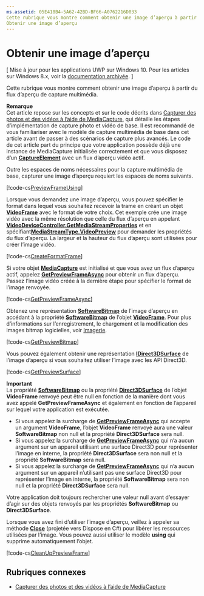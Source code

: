 ```yaml
---
ms.assetid: 05E418B4-5A62-42BD-BF66-A0762216D033
Cette rubrique vous montre comment obtenir une image d’aperçu à partir du flux d’aperçu de capture multimédia.
Obtenir une image d’aperçu
---
```


# Obtenir une image d’aperçu

\[ Mise à jour pour les applications UWP sur Windows 10. Pour les articles sur Windows 8.x, voir la [documentation archivée](http://go.microsoft.com/fwlink/p/?linkid=619132). \]

Cette rubrique vous montre comment obtenir une image d’aperçu à partir du flux d’aperçu de capture multimédia.

**Remarque**  
Cet article repose sur les concepts et sur le code décrits dans [Capturer des photos et des vidéos à l’aide de MediaCapture](capture-photos-and-video-with-mediacapture.md), qui détaille les étapes d’implémentation de capture photo et vidéo de base. Il est recommandé de vous familiariser avec le modèle de capture multimédia de base dans cet article avant de passer à des scénarios de capture plus avancés. Le code de cet article part du principe que votre application possède déjà une instance de MediaCapture initialisée correctement et que vous disposez d’un [**CaptureElement**](https://msdn.microsoft.com/library/windows/apps/br209278) avec un flux d’aperçu vidéo actif.

Outre les espaces de noms nécessaires pour la capture multimédia de base, capturer une image d’aperçu requiert les espaces de noms suivants.

[!code-cs[PreviewFrameUsing](./code/BasicMediaCaptureWin10/cs/MainPage.xaml.cs#SnippetPreviewFrameUsing)]

Lorsque vous demandez une image d’aperçu, vous pouvez spécifier le format dans lequel vous souhaitez recevoir la trame en créant un objet [**VideoFrame**](https://msdn.microsoft.com/library/windows/apps/dn930917) avec le format de votre choix. Cet exemple crée une image vidéo avec la même résolution que celle du flux d’aperçu en appelant [**VideoDeviceController.GetMediaStreamProperties**](https://msdn.microsoft.com/library/windows/apps/br211995) et en spécifiant[**MediaStreamType.VideoPreview**](https://msdn.microsoft.com/library/windows/apps/br226640) pour demander les propriétés du flux d’aperçu. La largeur et la hauteur du flux d’aperçu sont utilisées pour créer l’image vidéo.

[!code-cs[CreateFormatFrame](./code/BasicMediaCaptureWin10/cs/MainPage.xaml.cs#SnippetCreateFormatFrame)]

Si votre objet [**MediaCapture**](https://msdn.microsoft.com/library/windows/apps/br241124) est initialisé et que vous avez un flux d’aperçu actif, appelez [**GetPreviewFrameAsync**](https://msdn.microsoft.com/library/windows/apps/dn926711) pour obtenir un flux d’aperçu. Passez l’image vidéo créée à la dernière étape pour spécifier le format de l’image renvoyée.

[!code-cs[GetPreviewFrameAsync](./code/BasicMediaCaptureWin10/cs/MainPage.xaml.cs#SnippetGetPreviewFrameAsync)]

Obtenez une représentation [**SoftwareBitmap**](https://msdn.microsoft.com/library/windows/apps/dn887358) de l’image d’aperçu en accédant à la propriété [**SoftwareBitmap**](https://msdn.microsoft.com/library/windows/apps/dn930926) de l’objet [**VideoFrame**](https://msdn.microsoft.com/library/windows/apps/dn930917). Pour plus d’informations sur l’enregistrement, le chargement et la modification des images bitmap logicielles, voir [Imagerie](imaging.md).

[!code-cs[GetPreviewBitmap](./code/BasicMediaCaptureWin10/cs/MainPage.xaml.cs#SnippetGetPreviewBitmap)]

Vous pouvez également obtenir une représentation [**IDirect3DSurface**](https://msdn.microsoft.com/library/windows/apps/dn965505) de l’image d’aperçu si vous souhaitez utiliser l’image avec les API Direct3D.

[!code-cs[GetPreviewSurface](./code/BasicMediaCaptureWin10/cs/MainPage.xaml.cs#SnippetGetPreviewSurface)]

**Important**  
La propriété [**SoftwareBitmap**](https://msdn.microsoft.com/library/windows/apps/dn930926) ou la propriété [**Direct3DSurface**](https://msdn.microsoft.com/library/windows/apps/dn930920) de l’objet **VideoFrame** renvoyé peut être null en fonction de la manière dont vous avez appelé **GetPreviewFrameAsync** et également en fonction de l’appareil sur lequel votre application est exécutée.

-   Si vous appelez la surcharge de [**GetPreviewFrameAsync**](https://msdn.microsoft.com/library/windows/apps/dn926713) qui accepte un argument **VideoFrame**, l’objet **VideoFrame** renvoyé aura une valeur **SoftwareBitmap** non null et la propriété **Direct3DSurface** sera null.
-   Si vous appelez la surcharge de [**GetPreviewFrameAsync**](https://msdn.microsoft.com/library/windows/apps/dn926712) qui n’a aucun argument sur un appareil utilisant une surface Direct3D pour représenter l’image en interne, la propriété **Direct3DSurface** sera non null et la propriété **SoftwareBitmap** sera null.
-   Si vous appelez la surcharge de [**GetPreviewFrameAsync**](https://msdn.microsoft.com/library/windows/apps/dn926712) qui n’a aucun argument sur un appareil n’utilisant pas une surface Direct3D pour représenter l’image en interne, la propriété **SoftwareBitmap** sera non null et la propriété **Direct3DSurface** sera null.

Votre application doit toujours rechercher une valeur null avant d’essayer d’agir sur des objets renvoyés par les propriétés **SoftwareBitmap** ou **Direct3DSurface**.

Lorsque vous avez fini d’utiliser l’image d’aperçu, veillez à appeler sa méthode [**Close**](https://msdn.microsoft.com/library/windows/apps/dn930918) (projetée vers Dispose en C#) pour libérer les ressources utilisées par l’image. Vous pouvez aussi utiliser le modèle **using** qui supprime automatiquement l’objet.

[!code-cs[CleanUpPreviewFrame](./code/BasicMediaCaptureWin10/cs/MainPage.xaml.cs#SnippetCleanUpPreviewFrame)]

## Rubriques connexes

* [Capturer des photos et des vidéos à l’aide de MediaCapture](capture-photos-and-video-with-mediacapture.md)
 

 






<!--HONumber=Mar16_HO1-->


